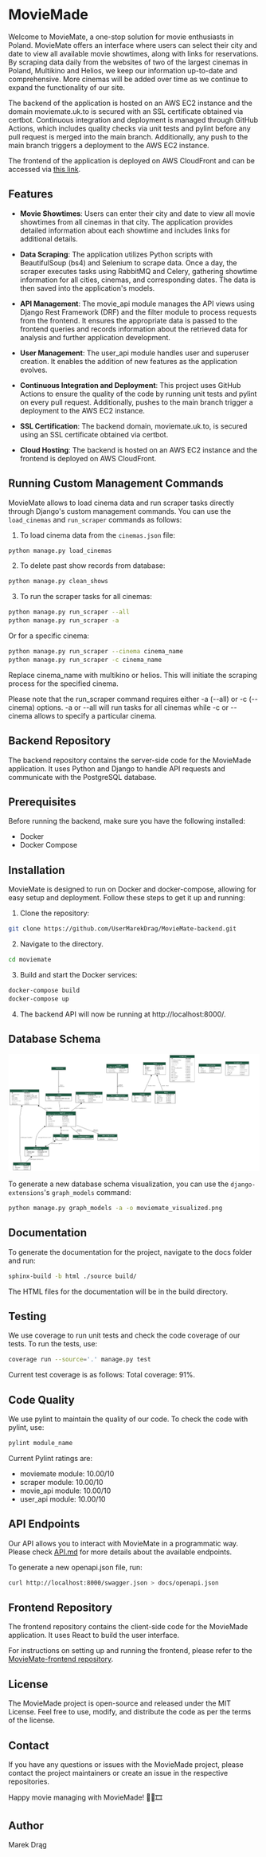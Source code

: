 # MovieMade
Welcome to MovieMate, a one-stop solution for movie enthusiasts in Poland. MovieMate offers an interface where users can select their city and date to view all available movie showtimes, along with links for reservations. By scraping data daily from the websites of two of the largest cinemas in Poland, Multikino and Helios, we keep our information up-to-date and comprehensive. More cinemas will be added over time as we continue to expand the functionality of our site.

The backend of the application is hosted on an AWS EC2 instance and the domain moviemate.uk.to is secured with an SSL certificate obtained via certbot. Continuous integration and deployment is managed through GitHub Actions, which includes quality checks via unit tests and pylint before any pull request is merged into the main branch. Additionally, any push to the main branch triggers a deployment to the AWS EC2 instance.

The frontend of the application is deployed on AWS CloudFront and can be accessed via [this link](https://d3jxswvg482l9t.cloudfront.net/).



## Features

- **Movie Showtimes**: Users can enter their city and date to view all movie showtimes from all cinemas in that city. The application provides detailed information about each showtime and includes links for additional details.

- **Data Scraping**: The application utilizes Python scripts with BeautifulSoup (bs4) and Selenium to scrape data. Once a day, the scraper executes tasks using RabbitMQ and Celery, gathering showtime information for all cities, cinemas, and corresponding dates. The data is then saved into the application's models.

- **API Management**: The movie_api module manages the API views using Django Rest Framework (DRF) and the filter module to process requests from the frontend. It ensures the appropriate data is passed to the frontend queries and records information about the retrieved data for analysis and further application development.

- **User Management**: The user_api module handles user and superuser creation. It enables the addition of new features as the application evolves.

- **Continuous Integration and Deployment**: This project uses GitHub Actions to ensure the quality of the code by running unit tests and pylint on every pull request. Additionally, pushes to the main branch trigger a deployment to the AWS EC2 instance.

- **SSL Certification**: The backend domain, moviemate.uk.to, is secured using an SSL certificate obtained via certbot.

- **Cloud Hosting**: The backend is hosted on an AWS EC2 instance and the frontend is deployed on AWS CloudFront. 

## Running Custom Management Commands

MovieMate allows to load cinema data and run scraper tasks directly through Django's custom management commands. You can use the `load_cinemas` and `run_scraper` commands as follows:

1. To load cinema data from the `cinemas.json` file:

```bash
python manage.py load_cinemas
```

2. To delete past show records from database:

```bash
python manage.py clean_shows
```

3. To run the scraper tasks for all cinemas:

```bash
python manage.py run_scraper --all
python manage.py run_scraper -a
```

Or for a specific cinema:

```bash
python manage.py run_scraper --cinema cinema_name
python manage.py run_scraper -c cinema_name
```

Replace cinema_name with multikino or helios. This will initiate the scraping process for the specified cinema.

Please note that the run_scraper command requires either -a (--all) or -c (--cinema) options. -a or --all will run tasks for all cinemas while -c or --cinema allows to specify a particular cinema.

## Backend Repository
The backend repository contains the server-side code for the MovieMade application. It uses Python and Django to handle API requests and communicate with the PostgreSQL database.

## Prerequisites
Before running the backend, make sure you have the following installed:

- Docker
- Docker Compose

## Installation
MovieMate is designed to run on Docker and docker-compose, allowing for easy setup and deployment. Follow these steps to get it up and running:

1. Clone the repository:
```bash
git clone https://github.com/UserMarekDrag/MovieMate-backend.git
```
2. Navigate to the directory.
```bash
cd moviemate
```
3. Build and start the Docker services:
```bash
docker-compose build
docker-compose up
```
4. The backend API will now be running at http://localhost:8000/.

## Database Schema

![Database Schema](moviemate_visualized.png)

To generate a new database schema visualization, you can use the `django-extensions`'s `graph_models` command:

```bash
python manage.py graph_models -a -o moviemate_visualized.png 
```

## Documentation

To generate the documentation for the project, navigate to the docs folder and run:

```bash
sphinx-build -b html ./source build/
```
The HTML files for the documentation will be in the build directory.

## Testing

We use coverage to run unit tests and check the code coverage of our tests. To run the tests, use:

```bash
coverage run --source='.' manage.py test
```
Current test coverage is as follows:
Total coverage: 91%.

## Code Quality

We use pylint to maintain the quality of our code. To check the code with pylint, use:

```bash
pylint module_name
```
Current Pylint ratings are:

- moviemate module: 10.00/10
- scraper module: 10.00/10
- movie_api module: 10.00/10
- user_api module: 10.00/10

## API Endpoints
Our API allows you to interact with MovieMate in a programmatic way. Please check [API.md](API.md) for more details about the available endpoints.

To generate a new openapi.json file, run:
```bash 
curl http://localhost:8000/swagger.json > docs/openapi.json
```

## Frontend Repository
The frontend repository contains the client-side code for the MovieMade application. It uses React to build the user interface.

For instructions on setting up and running the frontend, please refer to the [MovieMate-frontend repository](https://github.com/UserMarekDrag/MovieMate-frontend).

## License
The MovieMade project is open-source and released under the MIT License. Feel free to use, modify, and distribute the code as per the terms of the license.

## Contact
If you have any questions or issues with the MovieMade project, please contact the project maintainers or create an issue in the respective repositories.

Happy movie managing with MovieMade! 🎥🍿🎞️

## Author 
Marek Drąg